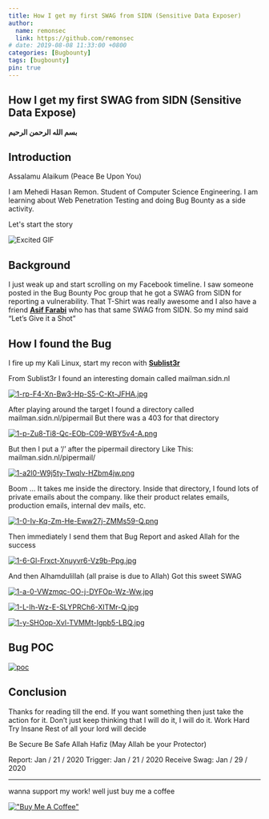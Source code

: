 ```yaml
---
title: How I get my first SWAG from SIDN (Sensitive Data Exposer)
author:
  name: remonsec
  link: https://github.com/remonsec
# date: 2019-08-08 11:33:00 +0800
categories: [Bugbounty]
tags: [bugbounty]
pin: true
---
```


## How I get my first SWAG from SIDN (Sensitive Data Expose)

**بسم الله الرحمن الرحيم**

## Introduction

Assalamu Alaikum 
(Peace Be Upon You)

I am Mehedi Hasan Remon. 
Student of Computer Science Engineering. I am learning about Web Penetration Testing and doing Bug Bounty as a side activity.

Let's start the story

![Excited GIF](https://media2.giphy.com/media/XyaQAnihoZBU3GmFPl/giphy.webp "Excited")

## Background

I just weak up and start scrolling on my Facebook timeline. I saw someone posted in the Bug Bounty Poc group that he got a SWAG from SIDN for reporting a vulnerability. That T-Shirt was really awesome and I also have a friend [**Asif Farabi**](https://www.facebook.com/asiffarabi000) who has that same SWAG from SIDN. So my mind said 
“Let’s Give it a Shot”

## How I found the Bug

I fire up my Kali Linux, start my recon with [**Sublist3r**](https://github.com/aboul3la/Sublist3r)

From Sublist3r I found an interesting domain called 
mailman.sidn.nl

[![1-rp-F4-Xn-Bw3-Hp-S5-C-Kt-JFHA.jpg](https://i.postimg.cc/43k6P7p5/1-rp-F4-Xn-Bw3-Hp-S5-C-Kt-JFHA.jpg)](https://postimg.cc/v4hxHmqg)


After playing around the target I found a directory called 
mailman.sidn.nl/pipermail
But there was a 403 for that directory

[![1-p-Zu8-Ti8-Qc-EOb-C09-WBY5v4-A.png](https://i.postimg.cc/y6Q05rFW/1-p-Zu8-Ti8-Qc-EOb-C09-WBY5v4-A.png)](https://postimg.cc/Thby50NX)

But then I put a ‘/’ after the pipermail directory 
Like This: mailman.sidn.nl/pipermail/

[![1-a2l0-W9j5ty-Twqlv-HZbm4jw.png](https://i.postimg.cc/5y6Qbbwy/1-a2l0-W9j5ty-Twqlv-HZbm4jw.png)](https://postimg.cc/7JrZNvtr)

Boom … 
It takes me inside the directory. Inside that directory, I found lots of private emails about the company. like their product relates emails, production emails, internal dev mails, etc.

[![1-0-Iv-Kq-Zm-He-Eww27j-ZMMs59-Q.png](https://i.postimg.cc/GhTTf3LS/1-0-Iv-Kq-Zm-He-Eww27j-ZMMs59-Q.png)](https://postimg.cc/bs8vDh2Q)

Then immediately I send them that Bug Report and asked Allah for the success

[![1-6-Gl-Frxct-Xnuyvr6-Vz9b-Ppg.jpg](https://i.postimg.cc/fWr05SN9/1-6-Gl-Frxct-Xnuyvr6-Vz9b-Ppg.jpg)](https://postimg.cc/Jtjnzntr)

And then
Alhamdulillah (all praise is due to Allah)
Got this sweet SWAG

[![1-a-0-VWzmqc-OO-j-DYFOp-Wz-Ww.jpg](https://i.postimg.cc/qvXqfz9Q/1-a-0-VWzmqc-OO-j-DYFOp-Wz-Ww.jpg)](https://postimg.cc/Js0MZ47B)

[![1-L-Ih-Wz-E-SLYPRCh6-XITMr-Q.jpg](https://i.postimg.cc/qR9CLghr/1-L-Ih-Wz-E-SLYPRCh6-XITMr-Q.jpg)](https://postimg.cc/YGz92rzD)

[![1-y-SHOop-Xvl-TVMMt-Igpb5-LBQ.jpg](https://i.postimg.cc/fRhfsqbs/1-y-SHOop-Xvl-TVMMt-Igpb5-LBQ.jpg)](https://postimg.cc/3dnvCBpf)

## Bug POC

[![poc](https://img.youtube.com/vi/J30KmyQetO0/0.jpg)](https://www.youtube.com/watch?v=J30KmyQetO0)

## Conclusion

Thanks for reading till the end. If you want something then just take the action for it. Don’t just keep thinking that I will do it, I will do it. 
Work Hard
Try Insane
Rest of all your lord will decide
 
Be Secure Be Safe
Allah Hafiz (May Allah be your Protector)

Report: Jan / 21 / 2020
Trigger: Jan / 21 / 2020
Receive Swag: Jan / 29 / 2020

___
wanna support my work! well just buy me a coffee

[!["Buy Me A Coffee"](https://www.buymeacoffee.com/assets/img/custom_images/orange_img.png)](https://www.buymeacoffee.com/remonsec)
